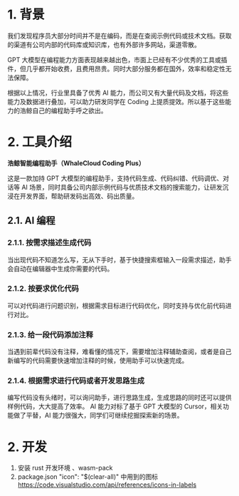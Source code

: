 # 1. 背景

我们发现程序员大部分时间并不是在编码，而是在查阅示例代码或技术文档。获取的渠道有公司内部的代码库或知识库，也有外部许多网站，渠道零散。

GPT 大模型在编程能力方面表现越来越出色，市面上已经有不少优秀的工具或插件，但几乎都开始收费，且费用昂贵。同时大部分服务都在国外，效率和稳定性无法保障。

根据以上情况，行业里具备了优秀 AI 能力，而公司又有大量代码及文档，将这些能力及数据进行叠加，可以助力研发同学在 Coding 上提质提效。所以基于这些能力的浩鲸自己的编程助手呼之欲出。

# 2. 工具介绍

**浩鲸智能编程助手（WhaleCloud Coding Plus）**

这是一款加持 GPT 大模型的编程助手，支持代码生成、代码纠错、代码调优、对话等 AI 场景，同时具备公司内部示例代码与优质技术文档的搜索能力，让研发沉浸在开发界面，帮助研发码出高效、码出质量。

## 2.1. AI 编程

### 2.1.1. 按需求描述生成代码

当出现代码不知道怎么写，无从下手时，基于快捷搜索框输入一段需求描述，助手会自动在编辑器中生成你需要的代码。

### 2.1.2. 按要求优化代码

可以对代码进行问题识别，根据需求目标进行代码优化，同时支持与优化前代码进行对比。

### 2.1.3. 给一段代码添加注释

当遇到前辈代码没有注释，难看懂的情况下，需要增加注释辅助查阅，或者是自己新编写的代码需要快速增加注释的时候，使用助手可以快速完成。

### 2.1.4. 根据需求进行代码或者开发思路生成

编写代码没有头绪时，可以询问助手，进行思路生成，生成思路的同时还可以提供样例代码，大大提高了效率。
AI 能力对标了基于 GPT 大模型的 Cursor，相关功能做了平替，AI 能力很强大，同学们可继续挖掘探索新的场景。

# 2. 开发

1. 安装 rust 开发环境 、wasm-pack
2. package.json "icon": "$(clear-all)" 中用到的图标 https://code.visualstudio.com/api/references/icons-in-labels
